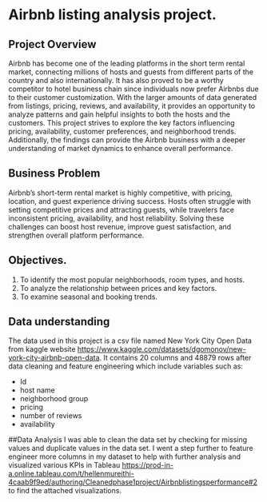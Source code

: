 # Airbnb listing analysis project.
## Project Overview
Airbnb has become one of the leading platforms in the short term rental market, connecting millions of hosts and guests from different  parts of the country and also internationally. It has also proved to be a worthy competitor to hotel business chain since individuals now prefer Airbnbs due to their customer customization. With the larger amounts of data generated from listings, pricing, reviews, and availability, it provides an opportunity to analyze patterns and gain helpful insights to both the hosts and the customers.
This project strives to explore the key factors influencing pricing, availability, customer preferences, and neighborhood trends. Additionally, the findings can provide the Airbnb business with a deeper understanding of market dynamics to enhance overall performance.

## Business Problem
Airbnb’s short-term rental market is highly competitive, with pricing, location, and guest experience driving success. Hosts often struggle with setting competitive prices and attracting guests, while travelers face inconsistent pricing, availability, and host reliability. Solving these challenges can boost host revenue, improve guest satisfaction, and strengthen overall platform performance.

## Objectives.
1. To identify the most popular neighborhoods, room types, and hosts.
2. To analyze the relationship between prices and key factors.
3. To examine seasonal and booking trends.

## Data understanding
The data used in this project is a csv file named New York City Open Data from  kaggle website https://www.kaggle.com/datasets/dgomonov/new-york-city-airbnb-open-data.
It contains 20 columns and 48879 rows after data cleaning and feature engineering which include variables such as:
+ Id
+ host name
+ neighborhood group
+ pricing
+ number of reviews
+ availability

##Data Analysis
I was able to clean the data set by checking for missing values and duplicate values in the data set. I went a step further to feature engineer more columns in my dataset to help with further analysis and visualized various KPIs in Tableau https://prod-in-a.online.tableau.com/t/hellenmureithi-4caab9f9ed/authoring/Cleanedphase1project/Airbnblistingsperformance#2 to find the attached visualizations.
